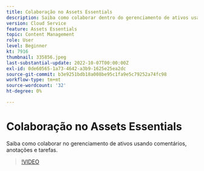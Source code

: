 ```yaml
---
title: Colaboração no Assets Essentials
description: Saiba como colaborar dentro do gerenciamento de ativos usando comentários, anotações e tarefas.
version: Cloud Service
feature: Assets Essentials
topic: Content Management
role: User
level: Beginner
kt: 7916
thumbnail: 335856.jpeg
last-substantial-update: 2022-10-07T00:00:00Z
exl-id: 0de60565-1a73-4642-a3b9-1625e25ea2dc
source-git-commit: b3e9251bdb18a008be95c1fa9e5c79252a74fc98
workflow-type: tm+mt
source-wordcount: '32'
ht-degree: 0%

---
```


# Colaboração no Assets Essentials

Saiba como colaborar no gerenciamento de ativos usando comentários, anotações e tarefas.

>[!VIDEO](https://video.tv.adobe.com/v/335856?quality=12&learn=on)
